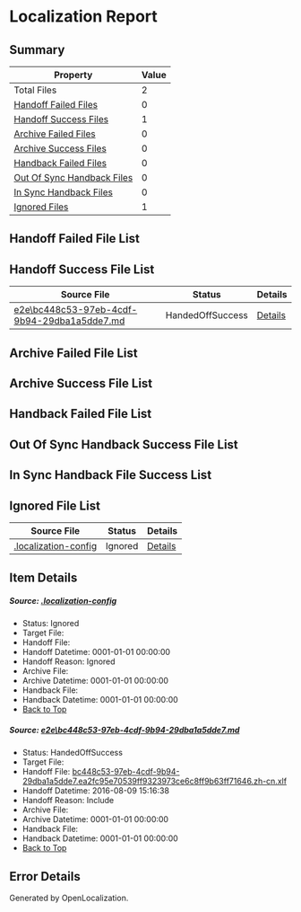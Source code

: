 # <a name='report-top'></a> Localization Report

## Summary
 Property | Value 
 -------- | ----- 
 Total Files | 2
[ Handoff Failed Files ](#handoff-failed-list)| 0
[ Handoff Success Files ](#handoff-success-list)| 1
[ Archive Failed Files ](#archive-failed-list)| 0
[ Archive Success Files ](#archive-success-list)| 0
[ Handback Failed Files ](#handback-failed-list)| 0
[ Out Of Sync Handback Files ](#outofsync-handback-success-list)| 0
[ In Sync Handback Files ](#insync-handback-success-list)| 0
[ Ignored Files ](#ignored-list)| 1

## <a name='handoff-failed-list'></a> Handoff Failed File List

## <a name='handoff-success-list'></a> Handoff Success File List
 Source File | Status | Details 
 ----------- | ------ | ------- 
 [e2e\bc448c53-97eb-4cdf-9b94-29dba1a5dde7.md](https://github.com/OpenLocalizationTestOrg/oltest/blob/815e9ee1503058e3f6e2c77c50195a287c549b4b/e2e/bc448c53-97eb-4cdf-9b94-29dba1a5dde7.md) | HandedOffSuccess | [Details](#33efdbf90ea5f7046ef9534dffcfd9d638a719911)

## <a name='archive-failed-list'></a> Archive Failed File List

## <a name='archive-success-list'></a> Archive Success File List

## <a name='handback-failed-list'></a> Handback Failed File List

## <a name='outofsync-handback-success-list'></a> Out Of Sync Handback Success File List

## <a name='insync-handback-success-list'></a> In Sync Handback File Success List

## <a name='ignored-list'></a> Ignored File List
 Source File | Status | Details 
 ----------- | ------ | ------- 
 [.localization-config](https://github.com/OpenLocalizationTestOrg/oltest/blob/815e9ee1503058e3f6e2c77c50195a287c549b4b/.localization-config) | Ignored | [Details](#3d4f252ac210baf56311d7e97dcc2db10974dbd20)

## Item Details
##### <a name='3d4f252ac210baf56311d7e97dcc2db10974dbd20'></a> Source: [.localization-config](https://github.com/OpenLocalizationTestOrg/oltest/blob/815e9ee1503058e3f6e2c77c50195a287c549b4b/.localization-config)
* Status: Ignored
* Target File: 
* Handoff File: 
* Handoff Datetime: 0001-01-01 00:00:00
* Handoff Reason: Ignored
* Archive File: 
* Archive Datetime: 0001-01-01 00:00:00
* Handback File: 
* Handback Datetime: 0001-01-01 00:00:00
* [Back to Top](#report-top)

##### <a name='33efdbf90ea5f7046ef9534dffcfd9d638a719911'></a> Source: [e2e\bc448c53-97eb-4cdf-9b94-29dba1a5dde7.md](https://github.com/OpenLocalizationTestOrg/oltest/blob/815e9ee1503058e3f6e2c77c50195a287c549b4b/e2e/bc448c53-97eb-4cdf-9b94-29dba1a5dde7.md)
* Status: HandedOffSuccess
* Target File: 
* Handoff File: [bc448c53-97eb-4cdf-9b94-29dba1a5dde7.ea2fc95e70539ff9323973ce6c8ff9b63ff71646.zh-cn.xlf](https://github.com/OpenLocalizationTestOrg/olhandoff-e2e/blob/6f4e2ea8b3af25ad8a44fa0bd346a0bc2da6f8d0/ol-handoff/OpenLocalizationTestOrg/ol-test-zhcn/ci/ht/bc448c53-97eb-4cdf-9b94-29dba1a5dde7.ea2fc95e70539ff9323973ce6c8ff9b63ff71646.zh-cn.xlf)
* Handoff Datetime: 2016-08-09 15:16:38
* Handoff Reason: Include
* Archive File: 
* Archive Datetime: 0001-01-01 00:00:00
* Handback File: 
* Handback Datetime: 0001-01-01 00:00:00
* [Back to Top](#report-top)


## Error Details

Generated by OpenLocalization.
